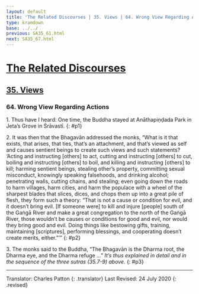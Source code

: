 ```yaml
---
layout: default
title: 'The Related Discourses | 35. Views | 64. Wrong View Regarding Actions'
type: kramdown
base: ../../
previous: SA35_61.html
next: SA35_67.html
---
```


# [The Related Discourses](../../index.html)
## [35. Views](index.html)
### 64. Wrong View Regarding Actions

1\. Thus have I heard: One time, the Buddha stayed at Anāthapiṇḍada Park in Jeta’s Grove in Śrāvastī.
{: #p1}

2\. It was then that the Bhagavān addressed the monks, “What is it that exists, that arises, that ties, that’s an attachment, and that’s viewed as self and causes sentient beings to create such views and such statements? ‘Acting and instructing [others] to act, cutting and instructing [others] to cut, boiling and instructing [others] to boil, and killing and instructing [others] to kill; harming sentient beings, stealing other’s property, committing sexual misconduct, knowingly speaking falsehoods, and drinking alcohol; penetrating walls, cutting chains, and stealing; even going down the roads to harm villages, harm cities, and harm the populace with a wheel of the sharpest blades that slices, dices, and chops them up into a great pile of flesh, they form such a theory: “That is not a cause or condition for evil, and it doesn’t bring evil. [If someone were] to kill and injure [people] south of the Gaṅgā River and make a great congregation to the north of the Gaṅgā River,  those wouldn’t be causes or conditions for good and evil, nor would they bring good and evil. Doing things like bestowing gifts, training, maintaining [scriptures], performing blessings, and cooperating doesn’t create merits, either.”’”
{: #p2}

3\. The monks said to the Buddha, “The Bhagavān is the Dharma root, the Dharma eye, and the Dharma refuge …” *It’s thus explained in detail and in the sequence of the three sutras (35.7-9) above.*
{: #p3}

---

Translator: Charles Patton
{: .translator}
Last Revised: 24 July 2020
{: .revised}